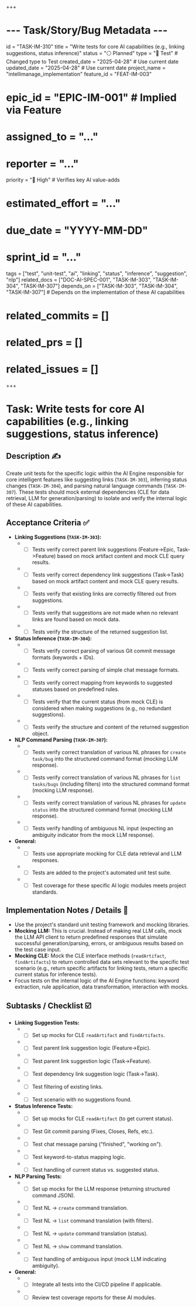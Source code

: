 +++
# --- Task/Story/Bug Metadata ---
id = "TASK-IM-310"
title = "Write tests for core AI capabilities (e.g., linking suggestions, status inference)"
status = "⚪️ Planned"
type = "🧪 Test" # Changed type to Test
created_date = "2025-04-28" # Use current date
updated_date = "2025-04-28" # Use current date
project_name = "intellimanage_implementation"
feature_id = "FEAT-IM-003"
# epic_id = "EPIC-IM-001" # Implied via Feature
# assigned_to = "..."
# reporter = "..."
priority = "🔼 High" # Verifies key AI value-adds
# estimated_effort = "..."
# due_date = "YYYY-MM-DD"
# sprint_id = "..."
tags = ["test", "unit-test", "ai", "linking", "status", "inference", "suggestion", "nlp"]
related_docs = ["DOC-AI-SPEC-001", "TASK-IM-303", "TASK-IM-304", "TASK-IM-307"]
depends_on = ["TASK-IM-303", "TASK-IM-304", "TASK-IM-307"] # Depends on the implementation of these AI capabilities
# related_commits = []
# related_prs = []
# related_issues = []
+++

# Task: Write tests for core AI capabilities (e.g., linking suggestions, status inference)

## Description ✍️

Create unit tests for the specific logic within the AI Engine responsible for core intelligent features like suggesting links (`TASK-IM-303`), inferring status changes (`TASK-IM-304`), and parsing natural language commands (`TASK-IM-307`). These tests should mock external dependencies (CLE for data retrieval, LLM for generation/parsing) to isolate and verify the internal logic of these AI capabilities.

## Acceptance Criteria ✅

*   **Linking Suggestions (`TASK-IM-303`):**
    *   - [ ] Tests verify correct parent link suggestions (Feature->Epic, Task->Feature) based on mock artifact content and mock CLE query results.
    *   - [ ] Tests verify correct dependency link suggestions (Task->Task) based on mock artifact content and mock CLE query results.
    *   - [ ] Tests verify that existing links are correctly filtered out from suggestions.
    *   - [ ] Tests verify that suggestions are not made when no relevant links are found based on mock data.
    *   - [ ] Tests verify the structure of the returned suggestion list.
*   **Status Inference (`TASK-IM-304`):**
    *   - [ ] Tests verify correct parsing of various Git commit message formats (keywords + IDs).
    *   - [ ] Tests verify correct parsing of simple chat message formats.
    *   - [ ] Tests verify correct mapping from keywords to suggested statuses based on predefined rules.
    *   - [ ] Tests verify that the current status (from mock CLE) is considered when making suggestions (e.g., no redundant suggestions).
    *   - [ ] Tests verify the structure and content of the returned suggestion object.
*   **NLP Command Parsing (`TASK-IM-307`):**
    *   - [ ] Tests verify correct translation of various NL phrases for `create task/bug` into the structured command format (mocking LLM response).
    *   - [ ] Tests verify correct translation of various NL phrases for `list tasks/bugs` (including filters) into the structured command format (mocking LLM response).
    *   - [ ] Tests verify correct translation of various NL phrases for `update status` into the structured command format (mocking LLM response).
    *   - [ ] Tests verify handling of ambiguous NL input (expecting an ambiguity indicator from the mock LLM response).
*   **General:**
    *   - [ ] Tests use appropriate mocking for CLE data retrieval and LLM responses.
    *   - [ ] Tests are added to the project's automated unit test suite.
    *   - [ ] Test coverage for these specific AI logic modules meets project standards.

## Implementation Notes / Details 📝

*   Use the project's standard unit testing framework and mocking libraries.
*   **Mocking LLM:** This is crucial. Instead of making real LLM calls, mock the LLM API client to return predefined responses that simulate successful generation/parsing, errors, or ambiguous results based on the test case input.
*   **Mocking CLE:** Mock the CLE interface methods (`readArtifact`, `findArtifacts`) to return controlled data sets relevant to the specific test scenario (e.g., return specific artifacts for linking tests, return a specific current status for inference tests).
*   Focus tests on the internal logic of the AI Engine functions: keyword extraction, rule application, data transformation, interaction with mocks.

## Subtasks / Checklist ☑️

*   **Linking Suggestion Tests:**
    *   - [ ] Set up mocks for CLE `readArtifact` and `findArtifacts`.
    *   - [ ] Test parent link suggestion logic (Feature->Epic).
    *   - [ ] Test parent link suggestion logic (Task->Feature).
    *   - [ ] Test dependency link suggestion logic (Task->Task).
    *   - [ ] Test filtering of existing links.
    *   - [ ] Test scenario with no suggestions found.
*   **Status Inference Tests:**
    *   - [ ] Set up mocks for CLE `readArtifact` (to get current status).
    *   - [ ] Test Git commit parsing (Fixes, Closes, Refs, etc.).
    *   - [ ] Test chat message parsing ("finished", "working on").
    *   - [ ] Test keyword-to-status mapping logic.
    *   - [ ] Test handling of current status vs. suggested status.
*   **NLP Parsing Tests:**
    *   - [ ] Set up mocks for the LLM response (returning structured command JSON).
    *   - [ ] Test NL -> `create` command translation.
    *   - [ ] Test NL -> `list` command translation (with filters).
    *   - [ ] Test NL -> `update` command translation (status).
    *   - [ ] Test NL -> `show` command translation.
    *   - [ ] Test handling of ambiguous input (mock LLM indicating ambiguity).
*   **General:**
    *   - [ ] Integrate all tests into the CI/CD pipeline if applicable.
    *   - [ ] Review test coverage reports for these AI modules.